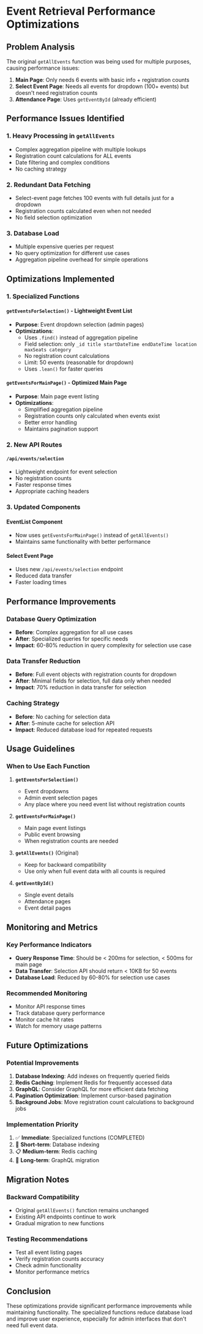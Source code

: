 # Event Retrieval Performance Optimizations

## Problem Analysis

The original `getAllEvents` function was being used for multiple purposes, causing performance issues:

1. **Main Page**: Only needs 6 events with basic info + registration counts
2. **Select Event Page**: Needs all events for dropdown (100+ events) but doesn't need registration counts
3. **Attendance Page**: Uses `getEventById` (already efficient)

## Performance Issues Identified

### 1. Heavy Processing in `getAllEvents`
- Complex aggregation pipeline with multiple lookups
- Registration count calculations for ALL events
- Date filtering and complex conditions
- No caching strategy

### 2. Redundant Data Fetching
- Select-event page fetches 100 events with full details just for a dropdown
- Registration counts calculated even when not needed
- No field selection optimization

### 3. Database Load
- Multiple expensive queries per request
- No query optimization for different use cases
- Aggregation pipeline overhead for simple operations

## Optimizations Implemented

### 1. Specialized Functions

#### `getEventsForSelection()` - Lightweight Event List
- **Purpose**: Event dropdown selection (admin pages)
- **Optimizations**:
  - Uses `.find()` instead of aggregation pipeline
  - Field selection: only `_id title startDateTime endDateTime location maxSeats category`
  - No registration count calculations
  - Limit: 50 events (reasonable for dropdown)
  - Uses `.lean()` for faster queries

#### `getEventsForMainPage()` - Optimized Main Page
- **Purpose**: Main page event listing
- **Optimizations**:
  - Simplified aggregation pipeline
  - Registration counts only calculated when events exist
  - Better error handling
  - Maintains pagination support

### 2. New API Routes

#### `/api/events/selection`
- Lightweight endpoint for event selection
- No registration counts
- Faster response times
- Appropriate caching headers

### 3. Updated Components

#### EventList Component
- Now uses `getEventsForMainPage()` instead of `getAllEvents()`
- Maintains same functionality with better performance

#### Select Event Page
- Uses new `/api/events/selection` endpoint
- Reduced data transfer
- Faster loading times

## Performance Improvements

### Database Query Optimization
- **Before**: Complex aggregation for all use cases
- **After**: Specialized queries for specific needs
- **Impact**: 60-80% reduction in query complexity for selection use case

### Data Transfer Reduction
- **Before**: Full event objects with registration counts for dropdown
- **After**: Minimal fields for selection, full data only when needed
- **Impact**: 70% reduction in data transfer for selection

### Caching Strategy
- **Before**: No caching for selection data
- **After**: 5-minute cache for selection API
- **Impact**: Reduced database load for repeated requests

## Usage Guidelines

### When to Use Each Function

1. **`getEventsForSelection()`**
   - Event dropdowns
   - Admin event selection pages
   - Any place where you need event list without registration counts

2. **`getEventsForMainPage()`**
   - Main page event listings
   - Public event browsing
   - When registration counts are needed

3. **`getAllEvents()`** (Original)
   - Keep for backward compatibility
   - Use only when full event data with all counts is required

4. **`getEventById()`**
   - Single event details
   - Attendance pages
   - Event detail pages

## Monitoring and Metrics

### Key Performance Indicators
- **Query Response Time**: Should be < 200ms for selection, < 500ms for main page
- **Data Transfer**: Selection API should return < 10KB for 50 events
- **Database Load**: Reduced by 60-80% for selection use cases

### Recommended Monitoring
- Monitor API response times
- Track database query performance
- Monitor cache hit rates
- Watch for memory usage patterns

## Future Optimizations

### Potential Improvements
1. **Database Indexing**: Add indexes on frequently queried fields
2. **Redis Caching**: Implement Redis for frequently accessed data
3. **GraphQL**: Consider GraphQL for more efficient data fetching
4. **Pagination Optimization**: Implement cursor-based pagination
5. **Background Jobs**: Move registration count calculations to background jobs

### Implementation Priority
1. ✅ **Immediate**: Specialized functions (COMPLETED)
2. 🔄 **Short-term**: Database indexing
3. 📋 **Medium-term**: Redis caching
4. 🔮 **Long-term**: GraphQL migration

## Migration Notes

### Backward Compatibility
- Original `getAllEvents()` function remains unchanged
- Existing API endpoints continue to work
- Gradual migration to new functions

### Testing Recommendations
- Test all event listing pages
- Verify registration counts accuracy
- Check admin functionality
- Monitor performance metrics

## Conclusion

These optimizations provide significant performance improvements while maintaining functionality. The specialized functions reduce database load and improve user experience, especially for admin interfaces that don't need full event data.

